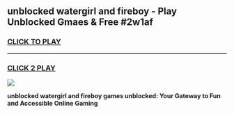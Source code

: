 
## unblocked watergirl and fireboy - Play Unblocked Gmaes & Free #2w1af
<h3>
<a href="https://news.freeplayer.one?title=unblocked_watergirl_and_fireboy&ref=24F">CLICK TO PLAY</a></h3>
<hr>

<h3>
<a href="https://news.freeplayer.one?title=unblocked_watergirl_and_fireboy&ref=24F">CLICK 2 PLAY</a>
  
</h3>

<a href="https://news.freeplayer.one?title=unblocked_watergirl_and_fireboy&ref=24F/"><img src="https://clearcache.store/games.png"></a>


**unblocked watergirl and fireboy games unblocked: Your Gateway to Fun and Accessible Online Gaming**
